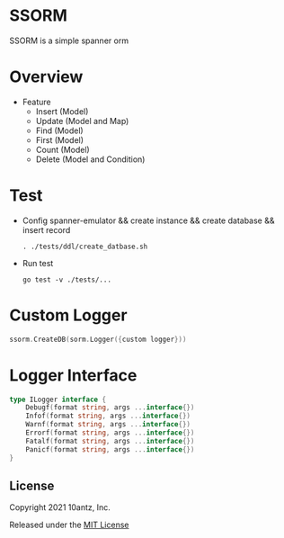 SSORM
=========

SSORM is a simple spanner orm

Overview
=========

* Feature
  * Insert (Model)
  * Update (Model and Map)
  * Find   (Model)
  * First  (Model)
  * Count  (Model)
  * Delete (Model and Condition)

Test
=========
* Config spanner-emulator && create instance && create database && insert record
    ```
    . ./tests/ddl/create_datbase.sh
    ```

* Run test
    ```
    go test -v ./tests/...
    ```


Custom Logger
=========

```go
ssorm.CreateDB(sorm.Logger({custom logger}))
```

Logger Interface
=========

```go
type ILogger interface {
	Debugf(format string, args ...interface{})
	Infof(format string, args ...interface{})
	Warnf(format string, args ...interface{})
	Errorf(format string, args ...interface{})
	Fatalf(format string, args ...interface{})
	Panicf(format string, args ...interface{})
}
```

## License

Copyright 2021 10antz, Inc.

Released under the [MIT License](https://opensource.org/licenses/MIT)

